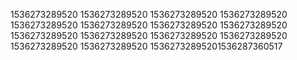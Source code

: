 1536273289520
1536273289520
1536273289520
1536273289520
1536273289520
1536273289520
1536273289520
1536273289520
1536273289520
1536273289520
1536273289520
1536273289520
1536273289520
1536273289520
15362732895201536287360517